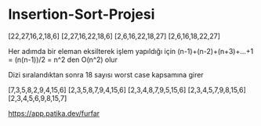 ﻿# Insertion-Sort-Projesi

[22,27,16,2,18,6]
    [2,27,16,22,18,6]
    [2,6,16,22,18,27]
    [2,6,16,18,22,27]

Her adımda bir eleman eksilterek işlem yapıldığı için 
(n-1)+(n-2)+(n+3)+...+1 = (n(n-1))/2 = n^2  den O(n^2) olur

Dizi sıralandıktan sonra 18 sayısı worst case kapsamına girer

[7,3,5,8,2,9,4,15,6]
    [2,3,5,8,7,9,4,15,6]
    [2,3,4,8,7,9,5,15,6]
    [2,3,4,5,7,9,8,15,6]
    [2,3,4,5,6,9,8,15,7]


https://app.patika.dev/furfar
